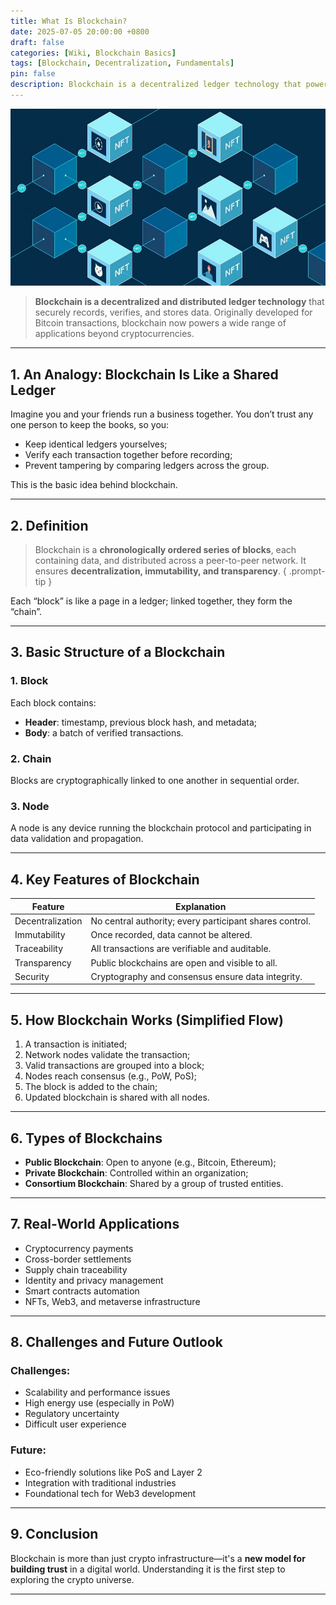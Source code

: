 ```yaml
---
title: What Is Blockchain?
date: 2025-07-05 20:00:00 +0800
draft: false
categories: [Wiki, Blockchain Basics]
tags: [Blockchain, Decentralization, Fundamentals]
pin: false
description: Blockchain is a decentralized ledger technology that powers cryptocurrencies. This article explains its definition, how it works, key features, and future trends.
---
```


![Blockchain](1600X900-How-does-blockchain-work.jpg)

> **Blockchain is a decentralized and distributed ledger technology** that securely records, verifies, and stores data. Originally developed for Bitcoin transactions, blockchain now powers a wide range of applications beyond cryptocurrencies.

---

## 1. An Analogy: Blockchain Is Like a Shared Ledger

Imagine you and your friends run a business together. You don’t trust any one person to keep the books, so you:

- Keep identical ledgers yourselves;
- Verify each transaction together before recording;
- Prevent tampering by comparing ledgers across the group.

This is the basic idea behind blockchain.

---

## 2. Definition

> Blockchain is a **chronologically ordered series of blocks**, each containing data, and distributed across a peer-to-peer network. It ensures **decentralization, immutability, and transparency**.
{ .prompt-tip }

Each “block” is like a page in a ledger; linked together, they form the “chain”.

---

## 3. Basic Structure of a Blockchain

### 1. Block

Each block contains:
- **Header**: timestamp, previous block hash, and metadata;
- **Body**: a batch of verified transactions.

### 2. Chain

Blocks are cryptographically linked to one another in sequential order.

### 3. Node

A node is any device running the blockchain protocol and participating in data validation and propagation.

---

## 4. Key Features of Blockchain

| Feature        | Explanation |
|----------------|-------------|
| Decentralization | No central authority; every participant shares control. |
| Immutability   | Once recorded, data cannot be altered. |
| Traceability   | All transactions are verifiable and auditable. |
| Transparency   | Public blockchains are open and visible to all. |
| Security       | Cryptography and consensus ensure data integrity. |

---

## 5. How Blockchain Works (Simplified Flow)

1. A transaction is initiated;
2. Network nodes validate the transaction;
3. Valid transactions are grouped into a block;
4. Nodes reach consensus (e.g., PoW, PoS);
5. The block is added to the chain;
6. Updated blockchain is shared with all nodes.

---

## 6. Types of Blockchains

- **Public Blockchain**: Open to anyone (e.g., Bitcoin, Ethereum);
- **Private Blockchain**: Controlled within an organization;
- **Consortium Blockchain**: Shared by a group of trusted entities.

---

## 7. Real-World Applications

- Cryptocurrency payments
- Cross-border settlements
- Supply chain traceability
- Identity and privacy management
- Smart contracts automation
- NFTs, Web3, and metaverse infrastructure

---

## 8. Challenges and Future Outlook

### Challenges:
- Scalability and performance issues
- High energy use (especially in PoW)
- Regulatory uncertainty
- Difficult user experience

### Future:
- Eco-friendly solutions like PoS and Layer 2
- Integration with traditional industries
- Foundational tech for Web3 development

---

## 9. Conclusion

Blockchain is more than just crypto infrastructure—it's a **new model for building trust** in a digital world. Understanding it is the first step to exploring the crypto universe.

---
